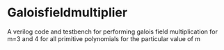 # Galoisfieldmultiplier
A verilog code and testbench for performing galois field multiplication for m=3 and 4 for all primitive polynomials for the particular value of m
